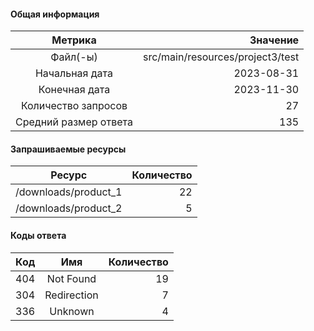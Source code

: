 #### Общая информация
|        Метрика        |     Значение |
|:---------------------:|-------------:|
|       Файл(-ы)        | src/main/resources/project3/test |
|    Начальная дата     | 2023-08-31 |
|       Конечная дата   |2023-11-30 |
|  Количество запросов  |27 |
| Средний размер ответа |135 |
#### Запрашиваемые ресурсы
|     Ресурс      | Количество |
|:---------------:|-----------:|
|/downloads/product_1|22 |
|/downloads/product_2|5 |
#### Коды ответа
| Код |          Имя          | Количество |
|:---:|:---------------------:|-----------:|
|404|Not Found |19 |
|304|Redirection|7 |
|336|Unknown|4 |
